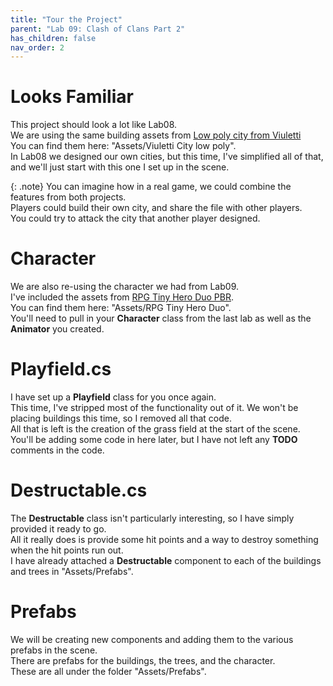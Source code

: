 ```yaml
---
title: "Tour the Project"
parent: "Lab 09: Clash of Clans Part 2"
has_children: false
nav_order: 2
---
```


# Looks Familiar
This project should look a lot like Lab08.\
We are using the same building assets from [Low poly city from Viuletti](https://assetstore.unity.com/packages/3d/environments/urban/low-poly-city-from-viuletti-132536#description)\
You can find them here: "Assets/Viuletti City low poly".\
In Lab08 we designed our own cities, but this time, I've simplified all of that, and we'll just start with this one I set up in the scene.

{: .note}
You can imagine how in a real game, we could combine the features from both projects.\
Players could build their own city, and share the file with other players.\
You could try to attack the city that another player designed.

# Character
We are also re-using the character we had from Lab09.\
I've included the assets from [RPG Tiny Hero Duo PBR](https://assetstore.unity.com/packages/3d/characters/humanoids/rpg-tiny-hero-duo-pbr-225148#reviews).\
You can find them here: "Assets/RPG Tiny Hero Duo".\
You'll need to pull in your **Character** class from the last lab as well as the **Animator** you created.

# Playfield.cs
I have set up a **Playfield** class for you once again.\
This time, I've stripped most of the functionality out of it. We won't be placing buildings this time, so I removed all that code.\
All that is left is the creation of the grass field at the start of the scene.\
You'll be adding some code in here later, but I have not left any **TODO** comments in the code.

# Destructable.cs
The **Destructable** class isn't particularly interesting, so I have simply provided it ready to go.\
All it really does is provide some hit points and a way to destroy something when the hit points run out.\
I have already attached a **Destructable** component to each of the buildings and trees in "Assets/Prefabs".

# Prefabs
We will be creating new components and adding them to the various prefabs in the scene.\
There are prefabs for the buildings, the trees, and the character.\
These are all under the folder "Assets/Prefabs".


